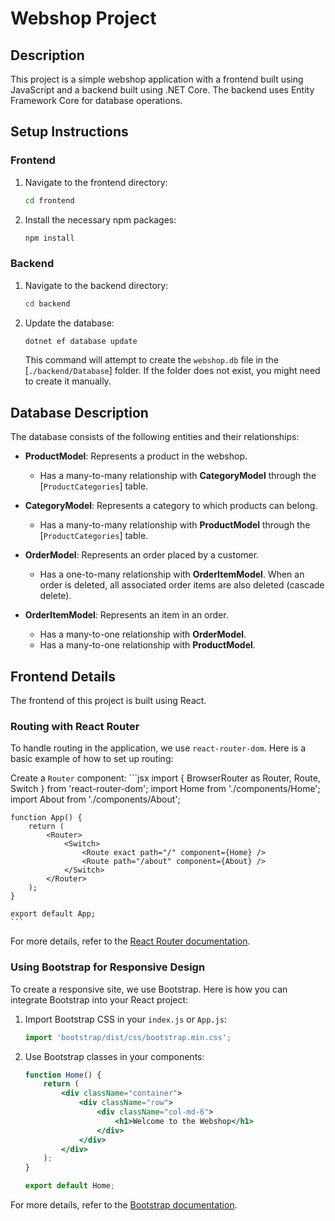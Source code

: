 # Webshop Project

## Description

This project is a simple webshop application with a frontend built using JavaScript and a backend built using .NET Core. The backend uses Entity Framework Core for database operations.

## Setup Instructions

### Frontend

1. Navigate to the frontend directory:
    ```sh
    cd frontend
    ```
2. Install the necessary npm packages:
    ```sh
    npm install
    ```

### Backend

1. Navigate to the backend directory:
    ```sh
    cd backend
    ```
2. Update the database:
    ```sh
    dotnet ef database update
    ```
    This command will attempt to create the `webshop.db` file in the [`./backend/Database`] folder. If the folder does not exist, you might need to create it manually.

## Database Description

The database consists of the following entities and their relationships:

- **ProductModel**: Represents a product in the webshop.
  - Has a many-to-many relationship with **CategoryModel** through the [`ProductCategories`] table.

- **CategoryModel**: Represents a category to which products can belong.
  - Has a many-to-many relationship with **ProductModel** through the [`ProductCategories`] table.

- **OrderModel**: Represents an order placed by a customer.
  - Has a one-to-many relationship with **OrderItemModel**. When an order is deleted, all associated order items are also deleted (cascade delete).

- **OrderItemModel**: Represents an item in an order.
  - Has a many-to-one relationship with **OrderModel**.
  - Has a many-to-one relationship with **ProductModel**.

## Frontend Details

The frontend of this project is built using React.

### Routing with React Router

To handle routing in the application, we use `react-router-dom`. Here is a basic example of how to set up routing:

Create a `Router` component:
    ```jsx
    import { BrowserRouter as Router, Route, Switch } from 'react-router-dom';
    import Home from './components/Home';
    import About from './components/About';

    function App() {
        return (
            <Router>
                <Switch>
                    <Route exact path="/" component={Home} />
                    <Route path="/about" component={About} />
                </Switch>
            </Router>
        );
    }

    export default App;
    ```

For more details, refer to the [React Router documentation](https://reactrouter.com/).

### Using Bootstrap for Responsive Design

To create a responsive site, we use Bootstrap. Here is how you can integrate Bootstrap into your React project:

1. Import Bootstrap CSS in your `index.js` or `App.js`:
    ```jsx
    import 'bootstrap/dist/css/bootstrap.min.css';
    ```

2. Use Bootstrap classes in your components:
    ```jsx
    function Home() {
        return (
            <div className="container">
                <div className="row">
                    <div className="col-md-6">
                        <h1>Welcome to the Webshop</h1>
                    </div>
                </div>
            </div>
        );
    }

    export default Home;
    ```

For more details, refer to the [Bootstrap documentation](https://getbootstrap.com/).
